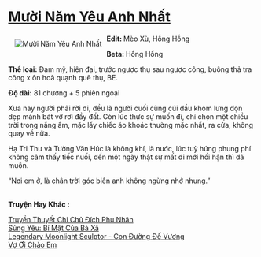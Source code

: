 <a href="https://utruyen.com/muoi-nam-yeu-anh-nhat/15060/" title="Mười Năm Yêu Anh Nhất"><h1>Mười Năm Yêu Anh Nhất</h1></a><div style="display:table"><img align="right" style="float: left; padding: 10px;" src="https://utruyen.com/images/story/200x260/muoi-nam-yeu-anh-nhat.jpg" alt="Mười Năm Yêu Anh Nhất"><b>Edit: </b>Mèo Xù, Hồng Hồng<p></p><b>Beta: </b>Hồng Hồng <p></p><b>Thể loại:</b> Đam mỹ, hiện đại, trước ngược thụ sau ngược công, buông thả tra công x ôn hoà quạnh quẽ thụ, BE.<p></p><b>Độ dài:</b> 81 chương + 5 phiên ngoại<p></p>Xưa nay người phải rời đi, đều là người cuối cùng cúi đầu khom lưng dọn dẹp mảnh bát vỡ rơi đầy đất. Còn lúc thực sự muốn đi, chỉ chọn một chiều trời trong nắng ấm, mặc lấy chiếc áo khoác thường mặc nhất, ra cửa, không quay về nữa.<p></p>Hạ Tri Thư và Tưởng Văn Húc là không khí, là nước, lúc tuỳ hứng phung phí không cảm thấy tiếc nuối, đến một ngày thật sự mất đi mới hối hận thì đã muộn.<p></p>“Nơi em ở, là chân trời góc biển anh không ngừng nhớ nhung.”</div><p><br><b>Truyện Hay Khác :</b></p><a href="https://utruyen.com/truyen-thuyet-chi-chu-dich-phu-nhan/8815/" alt="Truyền Thuyết Chi Chủ Đích Phu Nhân">Truyền Thuyết Chi Chủ Đích Phu Nhân</a><br/><a href="https://github.com/quanluxury/truyenhot/tree/master/truyenhay/17301/" alt="Sủng Yêu: Bí Mật Của Bà Xã">Sủng Yêu: Bí Mật Của Bà Xã</a><br/><a href="https://github.com/quanluxury/ngontinhhot/tree/master/truyenhay/17034/" alt="Legendary Moonlight Sculptor - Con Đường Đế Vương">Legendary Moonlight Sculptor - Con Đường Đế Vương</a><br/><a href="https://truyenhot2020.wordpress.com/2019/12/11/vo-oi-chao-em/" alt="Vợ Ơi Chào Em">Vợ Ơi Chào Em</a><br/>